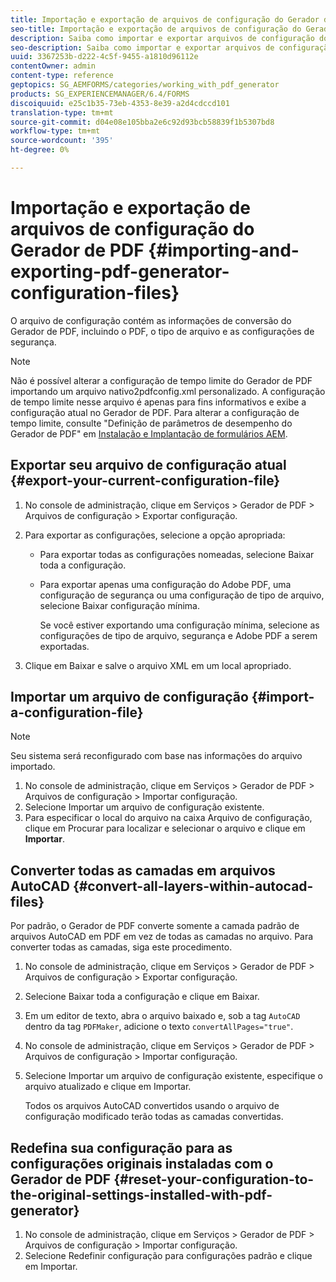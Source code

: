 ```yaml
---
title: Importação e exportação de arquivos de configuração do Gerador de PDF
seo-title: Importação e exportação de arquivos de configuração do Gerador de PDF
description: Saiba como importar e exportar arquivos de configuração do Gerador de PDF.
seo-description: Saiba como importar e exportar arquivos de configuração do Gerador de PDF.
uuid: 3367253b-d222-4c5f-9455-a1810d96112e
contentOwner: admin
content-type: reference
geptopics: SG_AEMFORMS/categories/working_with_pdf_generator
products: SG_EXPERIENCEMANAGER/6.4/FORMS
discoiquuid: e25c1b35-73eb-4353-8e39-a2d4cdccd101
translation-type: tm+mt
source-git-commit: d04e08e105bba2e6c92d93bcb58839f1b5307bd8
workflow-type: tm+mt
source-wordcount: '395'
ht-degree: 0%

---
```



# Importação e exportação de arquivos de configuração do Gerador de PDF {#importing-and-exporting-pdf-generator-configuration-files}

O arquivo de configuração contém as informações de conversão do Gerador de PDF, incluindo o PDF, o tipo de arquivo e as configurações de segurança.

>[!NOTE]
>
>Não é possível alterar a configuração de tempo limite do Gerador de PDF importando um arquivo nativo2pdfconfig.xml personalizado. A configuração de tempo limite nesse arquivo é apenas para fins informativos e exibe a configuração atual no Gerador de PDF. Para alterar a configuração de tempo limite, consulte &quot;Definição de parâmetros de desempenho do Gerador de PDF&quot; em [Instalação e Implantação de formulários AEM](https://www.adobe.com/go/learn_aemforms_installJBoss_63).

## Exportar seu arquivo de configuração atual {#export-your-current-configuration-file}

1. No console de administração, clique em Serviços > Gerador de PDF > Arquivos de configuração > Exportar configuração.
1. Para exportar as configurações, selecione a opção apropriada:

   * Para exportar todas as configurações nomeadas, selecione Baixar toda a configuração.
   * Para exportar apenas uma configuração do Adobe PDF, uma configuração de segurança ou uma configuração de tipo de arquivo, selecione Baixar configuração mínima.

      Se você estiver exportando uma configuração mínima, selecione as configurações de tipo de arquivo, segurança e Adobe PDF a serem exportadas.

1. Clique em Baixar e salve o arquivo XML em um local apropriado.

## Importar um arquivo de configuração {#import-a-configuration-file}

>[!NOTE]
>
>Seu sistema será reconfigurado com base nas informações do arquivo importado.

1. No console de administração, clique em Serviços > Gerador de PDF > Arquivos de configuração > Importar configuração.
1. Selecione Importar um arquivo de configuração existente.
1. Para especificar o local do arquivo na caixa Arquivo de configuração, clique em Procurar para localizar e selecionar o arquivo e clique em **Importar**.

## Converter todas as camadas em arquivos AutoCAD {#convert-all-layers-within-autocad-files}

Por padrão, o Gerador de PDF converte somente a camada padrão de arquivos AutoCAD em PDF em vez de todas as camadas no arquivo. Para converter todas as camadas, siga este procedimento.

1. No console de administração, clique em Serviços > Gerador de PDF > Arquivos de configuração > Exportar configuração.
1. Selecione Baixar toda a configuração e clique em Baixar.
1. Em um editor de texto, abra o arquivo baixado e, sob a tag `AutoCAD` dentro da tag `PDFMaker`, adicione o texto `convertAllPages="true"`.
1. No console de administração, clique em Serviços > Gerador de PDF > Arquivos de configuração > Importar configuração.
1. Selecione Importar um arquivo de configuração existente, especifique o arquivo atualizado e clique em Importar.

   Todos os arquivos AutoCAD convertidos usando o arquivo de configuração modificado terão todas as camadas convertidas.

## Redefina sua configuração para as configurações originais instaladas com o Gerador de PDF {#reset-your-configuration-to-the-original-settings-installed-with-pdf-generator}

1. No console de administração, clique em Serviços > Gerador de PDF > Arquivos de configuração > Importar configuração.
1. Selecione Redefinir configuração para configurações padrão e clique em Importar.

